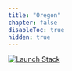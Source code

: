 ```yaml
---
title: "Oregon"
chapter: false
disableToc: true
hidden: true
---
```


[![Launch Stack](https://cdn.rawgit.com/buildkite/cloudformation-launch-stack-button-svg/master/launch-stack.svg)](https://us-west-2.console.aws.amazon.com/cloudformation/home?region=us-west-2#/stacks/new?stackName=Serverless-Observability-Wksp-C9&templateURL=https://serverless-observability-workshop-cfn.s3.amazonaws.com/quickstart-c9/template.yaml)
